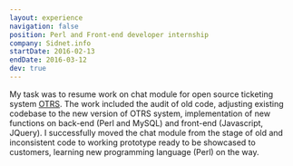 ```yaml
---
layout: experience
navigation: false
position: Perl and Front-end developer internship
company: Sidnet.info
startDate: 2016-02-13
endDate: 2016-03-12
dev: true
---
```


My task was to resume work on chat module for open source ticketing system [OTRS](https://www.otrs.com/). The work
included the audit of old code, adjusting existing codebase to the new version of OTRS system,
implementation of new functions on back-end (<span class="decorate-word">Perl</span> and
<span class="decorate-word">MySQL</span>) and front-end (Javascript,
JQuery). I successfully moved the chat module from the stage of old and inconsistent code to
working prototype ready to be showcased to customers, learning new programming language
(Perl) on the way.
